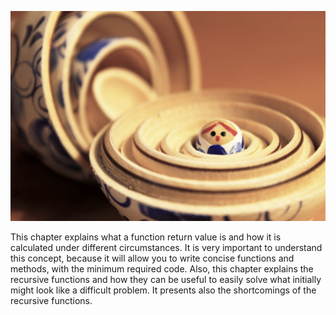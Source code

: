 ![./images/Function Return Value and Recursive Functions" style="border:1px solid gray; margin: 10px 5px;](./images/russian-doll.jpg)

This chapter explains what a function return value is and how it is calculated under different circumstances. It is very important
to understand this concept, because it will allow you to write concise functions and methods, with the minimum required code.
Also, this chapter explains the recursive functions and how they can be useful to easily solve what initially might look like a difficult problem.
It presents also the shortcomings of the recursive functions.
